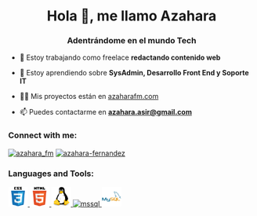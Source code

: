 <h1 align="center">Hola 👋, me llamo Azahara</h1>
<h3 align="center">Adentrándome en el mundo Tech</h3>

- 🔭 Estoy trabajando como freelace **redactando contenido web**

- 🌱 Estoy aprendiendo sobre **SysAdmin, Desarrollo Front End y Soporte IT**

- 👨‍💻 Mis proyectos están en [azaharafm.com](azaharafm.com)

- 📫 Puedes contactarme en **azahara.asir@gmail.com**

<h3 align="left">Connect with me:</h3>
<p align="left">
<a href="https://twitter.com/azahara_fm" target="blank"><img align="center" src="https://raw.githubusercontent.com/rahuldkjain/github-profile-readme-generator/master/src/images/icons/Social/twitter.svg" alt="azahara_fm" height="30" width="40" /></a>
<a href="https://linkedin.com/in/azahara-fernandez" target="blank"><img align="center" src="https://raw.githubusercontent.com/rahuldkjain/github-profile-readme-generator/master/src/images/icons/Social/linked-in-alt.svg" alt="azahara-fernandez" height="30" width="40" /></a>
</p>

<h3 align="left">Languages and Tools:</h3>
<p align="left"> <a href="https://www.w3schools.com/css/" target="_blank" rel="noreferrer"> <img src="https://raw.githubusercontent.com/devicons/devicon/master/icons/css3/css3-original-wordmark.svg" alt="css3" width="40" height="40"/> </a> <a href="https://www.w3.org/html/" target="_blank" rel="noreferrer"> <img src="https://raw.githubusercontent.com/devicons/devicon/master/icons/html5/html5-original-wordmark.svg" alt="html5" width="40" height="40"/> </a> <a href="https://www.linux.org/" target="_blank" rel="noreferrer"> <img src="https://raw.githubusercontent.com/devicons/devicon/master/icons/linux/linux-original.svg" alt="linux" width="40" height="40"/> </a> <a href="https://www.microsoft.com/en-us/sql-server" target="_blank" rel="noreferrer"> <img src="https://www.svgrepo.com/show/303229/microsoft-sql-server-logo.svg" alt="mssql" width="40" height="40"/> </a> <a href="https://www.mysql.com/" target="_blank" rel="noreferrer"> <img src="https://raw.githubusercontent.com/devicons/devicon/master/icons/mysql/mysql-original-wordmark.svg" alt="mysql" width="40" height="40"/> </a> </p>
